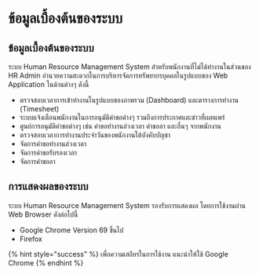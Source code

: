 # ข้อมูลเบื้องต้นของระบบ

## ข้อมูลเบื้องต้นของระบบ

ระบบ Human Resource Management System สำหรับพนักงานที่ไม่ได้ทำงานในส่วนของ HR Admin อำนวยความสะดวกในการบริหารจัดการทรัพยากรบุคคลในรูปแบบของ Web Application ในด้านต่างๆ ดังนี้

* &#x20;ตรวจสอบเวลาการเข้าทำงานในรูปแบบของภาพรวม (Dashboard) และตารางการทำงาน (Timesheet)
* &#x20;ระบบแจ้งเตือนพนักงานในการอนุมัติคำขอต่างๆ รวมถึงการประกาศและข่าวที่เผยแพร่
* ศูนย์การอนุมัติคำขอต่างๆ เช่น คำขอทำงานล่วงเวลา คำขอลา และอื่นๆ จากพนักงาน
* ตรวจสอบเวลาการทำงานประจำวันของพนักงานใต้บังคับบัญชา
* จัดการคำขอทำงานล่วงเวลา&#x20;
* จัดการคำขอรับรองเวลา
* จัดการคำขอลา

## **การแสดงผลของระบบ**

ระบบ Human Resource Management System รองรับการแสดงผล โดยการใช้งานผ่าน Web Browser ดังต่อไปนี้

* Google Chrome Version 69 ขึ้นไป
* Firefox

{% hint style="success" %}
เพื่อความเสถียรในการใช้งาน แนะนำให้ใช้ Google Chrome
{% endhint %}

